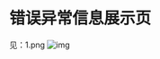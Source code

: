 # 错误异常信息展示页
见：1.png
![img](https://meinv-1256151484.cos.ap-beijing.myqcloud.com/tuchuang/%E4%BC%81%E4%B8%9A%E5%BE%AE%E4%BF%A1%E6%88%AA%E5%9B%BE_ba40837c-c483-4f82-a0bd-c2b4858b26f6.png)